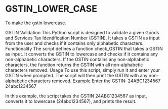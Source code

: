 # GSTIN_LOWER_CASE
To make the gstin lowercase.

GSTIN Validation
This Python script is designed to validate a given Goods and Services Tax Identification Number (GSTIN). It takes a GSTIN as input from the user and checks if it contains only alphabetic characters.
Functionality
The script defines a function check_GSTIN that takes a GSTIN as input. It converts the GSTIN to lowercase and checks if it contains any non-alphabetic characters. If the GSTIN contains any non-alphabetic characters, the function returns the GSTIN with all non-alphabetic characters removed.
Usage
To use this script, simply run it and enter your GSTIN when prompted. The script will then print the GSTIN with any non-alphabetic characters removed.
Example
Enter the GSTIN: 24ABC1234567
24abc1234567

In this example, the script takes the GSTIN 24ABC1234567 as input, converts it to lowercase (24abc1234567), and prints the result.
